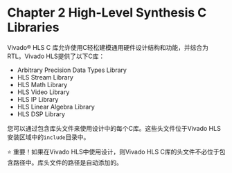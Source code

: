 # Chapter 2 High-Level Synthesis C Libraries
Vivado® HLS C 库允许使用C轻松建模通用硬件设计结构和功能，并综合为RTL。Vivado HLS提供了以下C库：
- Arbitrary Precision Data Types Library
- HLS Stream Library
- HLS Math Library
- HLS Video Library
- HLS IP Library
- HLS Linear Algebra Library
- HLS DSP Library

您可以通过包含库头文件来使用设计中的每个C库。这些头文件位于Vivado HLS安装区域中的`include`目录中。

:star: 重要！如果在Vivado HLS中使用设计，则Vivado HLS C库的头文件不必位于包含路径中。库头文件的路径是自动添加的。

